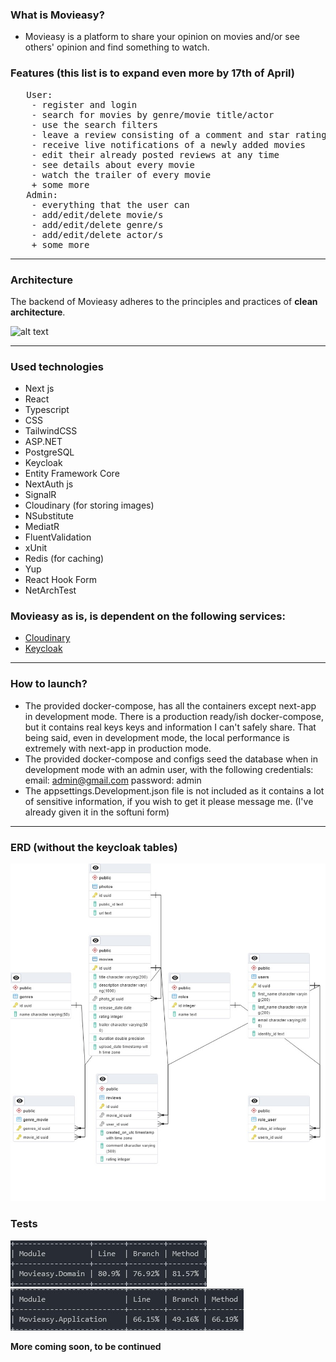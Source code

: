 ### What is Movieasy?
- Movieasy is a platform to share your opinion on movies and/or see others' opinion and find something to watch.

### Features (this list is to expand even more by 17th of April)
<pre>
   User:
    - register and login
    - search for movies by genre/movie title/actor 
    - use the search filters
    - leave a review consisting of a comment and star rating on any movie (except ones who are to be released)
    - receive live notifications of a newly added movies
    - edit their already posted reviews at any time
    - see details about every movie
    - watch the trailer of every movie
    + some more
   Admin:
    - everything that the user can
    - add/edit/delete movie/s
    - add/edit/delete genre/s
    - add/edit/delete actor/s
    + some more
</pre>

------------

### Architecture
The backend of Movieasy adheres to the principles and practices of **clean architecture**.

![alt text](https://pbs.twimg.com/media/F92a6qvXYAA6i8K?format=png&name=4096x4096 "Logo Title Text 1")

------------

### Used technologies
- Next js
- React
- Typescript
- CSS
- TailwindCSS
- ASP.NET
- PostgreSQL
- Keycloak
- Entity Framework Core
- NextAuth js
- SignalR
- Cloudinary (for storing images)  
- NSubstitute
- MediatR
- FluentValidation
- xUnit
- Redis (for caching)
- Yup 
- React Hook Form
- NetArchTest

### Movieasy as is, is dependent on the following services:
- [Cloudinary](https://cloudinary.com/)
- [Keycloak](https://www.keycloak.org/)
  
------------

### How to launch?
- The provided docker-compose, has all the containers except next-app in development mode. There is a production ready/ish docker-compose, but it contains real keys keys and information I can't safely share. That being said, even in development mode, the local performance is extremely with next-app in production mode.
- The provided docker-compose and configs seed the database when in development mode with an admin user, with the following credentials:
  email: admin@gmail.com
  password: admin
- The appsettings.Development.json file is not included as it contains a lot of sensitive information, if you wish to get it please message me. (I've already given it in the softuni form)

------------

### ERD (without the keycloak tables)
![alt text](https://github.com/kristian234/Movieasy/blob/master/images/erd1.jpg)

### Tests
![alt text](https://github.com/kristian234/Movieasy/blob/master/images/domain-tests.jpg)
![alt text](https://github.com/kristian234/Movieasy/blob/master/images/application-tests.jpg)

**More coming soon, to be continued**
